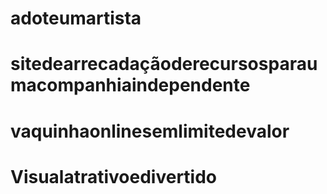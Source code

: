 # adoteumartista
# sitedearrecadaçãoderecursosparaumacompanhiaindependente
# vaquinhaonlinesemlimitedevalor
# Visualatrativoedivertido
